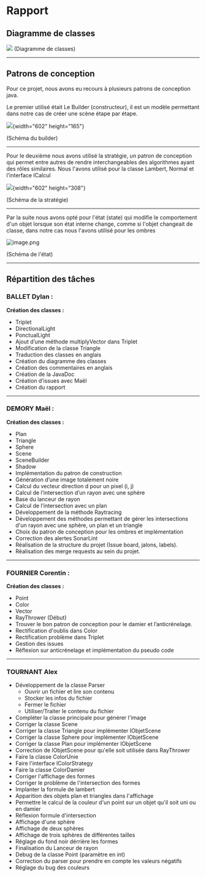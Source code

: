 # Rapport

## Diagramme de classes

![](https://gitlab.univ-artois.fr/mael_demory/sae-s3.a.01/-/raw/main/UML/diagram.png)
(Diagramme de classes)

---

## Patrons de conception

Pour ce projet, nous avons eu recours à plusieurs patrons de conception java.

Le premier utilisé était Le Builder (constructeur), il est un modèle permettant dans notre cas de créer une scène étape par étape.

<span dir="">![](https://lh7-us.googleusercontent.com/_MHRyYz5ez4Cgvq9R-oRvx1piA7V5y54N9Vw-hX7SnTVXgCdYCPyJnkClVjSK41o31kAaKeiAbC7k-bG22M9S7IQAB3z1D4Dv7xL5gpT2LUMqVbjj8l9At7OIfQ7Tdiu0z72yZKHtgQ1Z_wq-48YHKc){width="602" height="165"}</span>

(Schéma du builder)

---

Pour le deuxième nous avons utilisé la stratégie, un patron de conception qui permet entre autres de rendre interchangeables des algorithmes ayant des rôles similaires. Nous l'avons utilisé pour la classe Lambert, Normal et l'interface ICalcul

![](https://lh7-us.googleusercontent.com/6EYT3vctZNiFjTbgPjKhL-02BXLHq-7VONZHKfUiREJKDsqn_YQn7tGok945ZQFa0yllVB2lRJioC5lwKkdyMMmgEMKEbUQnc2KC4Ab2P_xCTn7hhH18Ftgpkxmp9JlcvV8gfybO-0KDAsWpNSX7s90){width="602" height="308"}

(Schéma de la stratégie)

---

Par la suite nous avons opté pour l'état (state) qui modifie le comportement d'un objet lorsque son état interne change, comme si l'objet changeait de classe, dans notre cas nous l'avons utilisé pour les ombres

![image.png](uploads/acdea8cad74806765b8acb99bbf0a6e5/image.png)

(Schéma de l'état)

---

## Répartition des tâches

### **BALLET Dylan :**

**Création des classes :**

* Triplet
* DirectionalLight
* PonctualLight
* Ajout d’une méthode multiplyVector dans Triplet
* Modification de la classe Triangle
* Traduction des classes en anglais
* Création du diagramme des classes
* Création des commentaires en anglais
* Création de la JavaDoc
* Création d’issues avec Maël
* Création du rapport

---

### **DEMORY Maël :**

**Création des classes :**

* Plan
* Triangle
* Sphere
* Scene
* SceneBuilder
* Shadow
* Implémentation du patron de construction
* Génération d’une image totalement noire
* Calcul du vecteur direction d pour un pixel (i, j)
* Calcul de l’intersection d’un rayon avec une sphère
* Base du lanceur de rayon
* Calcul de l’intersection avec un plan
* Développement de la méthode Raytracing
* Développement des méthodes permettant de gérer les intersections d'un rayon avec une sphère, un plan et un triangle
* Choix du patron de conception pour les ombres et implémentation
* Correction des alertes SonarLint
* Réalisation de la structure du projet (Issue board, jalons, labels).
* Réalisation des merge requests au sein du projet.

---

### FOURNIER Corentin :

**Création des classes :**

* Point
* Color
* Vector
* RayThrower (Début)
* Trouver le bon patron de conception pour le damier et l’anticrénelage.
* Rectification d'oublis dans Color
* Rectification problème dans Triplet
* Gestion des issues 
* Réflexion sur anticrénelage et implémentation du pseudo code

---

### TOURNANT Alex

* Développement de la classe Parser
  * Ouvrir un fichier et lire son contenu
  * Stocker les infos du fichier
  * Fermer le fichier
  * Utiliser/Traiter le contenu du fichier
* Compléter la classe principale pour générer l'image
* Corriger la classe Scene
* Corriger la classe Triangle pour implémenter IObjetScene
* Corriger la classe Sphere pour implémenter IObjetScene
* Corriger la classe Plan pour implémenter IObjetScene
* Correction de IObjetScene pour qu'elle soit utilisée dans RayThrower
* Faire la classe ColorUnie
* Faire l'interface IColorStrategy
* Faire la classe ColorDamier
* Corriger l'affichage des formes
* Corriger le problème de l'intersection des formes
* Implanter la formule de lambert
* Apparition des objets plan et triangles dans l'affichage
* Permettre le calcul de la couleur d'un point sur un objet qu'il soit uni ou en damier
* Réflexion formule d'intersection
* Affichage d'une sphère
* Affichage de deux sphères
* Affichage de trois sphères de différentes tailles
* Réglage du fond noir dérrière les formes
* Finalisation du Lanceur de rayon
* Debug de la classe Point (paramètre en int)
* Correction du parser pour prendre en compte les valeurs négatifs
* Réglage du bug des couleurs
